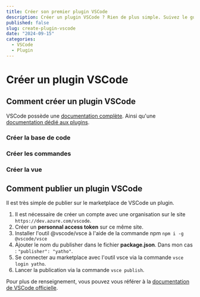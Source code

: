 ```yaml
---
title: Créer son premier plugin VSCode
description: Créer un plugin VSCode ? Rien de plus simple. Suivez le guide.
published: false
slug: create-plugin-vscode
date: "2024-09-15"
categories:
  - VSCode
  - Plugin
---
```


# Créer un plugin VSCode

## Comment créer un plugin VSCode

VSCode possède une [documentation complète](https://code.visualstudio.com/docs). Ainsi qu'une [documentation dédié aux plugins](https://code.visualstudio.com/api/get-started/your-first-extension).

### Créer la base de code

### Créer les commandes

### Créer la vue

## Comment publier un plugin VSCode

Il est très simple de publier sur le marketplace de VSCode un plugin.

1. Il est nécessaire de créer un compte avec une organisation sur le site `https://dev.azure.com/vscode`.
2. Créer un **personnal access token** sur ce même site.
3. Installer l'outil @vscode/vsce à l'aide de la commande npm `npm i -g @vscode/vsce`
4. Ajouter le nom du publisher dans le fichier **package.json**. Dans mon cas : `"publisher": "yatho"`.
5. Se connecter au marketplace avec l'outil vsce via la commande `vsce login yatho`.
6. Lancer la publication via la commande `vsce publish`.

Pour plus de renseignement, vous pouvez vous référer à la [documentation de VSCode officielle](https://code.visualstudio.com/api/working-with-extensions/publishing-extension).
